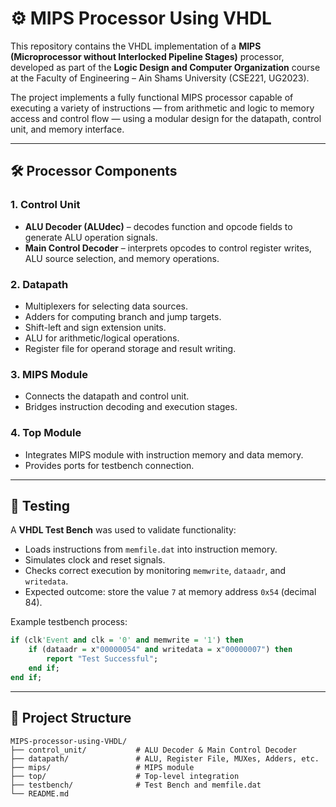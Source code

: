 # ⚙️ MIPS Processor Using VHDL

This repository contains the VHDL implementation of a **MIPS (Microprocessor without Interlocked Pipeline Stages)** processor, developed as part of the **Logic Design and Computer Organization** course at the Faculty of Engineering – Ain Shams University (CSE221, UG2023).

The project implements a fully functional MIPS processor capable of executing a variety of instructions — from arithmetic and logic to memory access and control flow — using a modular design for the datapath, control unit, and memory interface.

---

## 🛠️ Processor Components

### 1. **Control Unit**

* **ALU Decoder (ALUdec)** – decodes function and opcode fields to generate ALU operation signals.
* **Main Control Decoder** – interprets opcodes to control register writes, ALU source selection, and memory operations.

### 2. **Datapath**

* Multiplexers for selecting data sources.
* Adders for computing branch and jump targets.
* Shift-left and sign extension units.
* ALU for arithmetic/logical operations.
* Register file for operand storage and result writing.

### 3. **MIPS Module**

* Connects the datapath and control unit.
* Bridges instruction decoding and execution stages.

### 4. **Top Module**

* Integrates MIPS module with instruction memory and data memory.
* Provides ports for testbench connection.

---

## 🧪 Testing

A **VHDL Test Bench** was used to validate functionality:

* Loads instructions from `memfile.dat` into instruction memory.
* Simulates clock and reset signals.
* Checks correct execution by monitoring `memwrite`, `dataadr`, and `writedata`.
* Expected outcome: store the value `7` at memory address `0x54` (decimal 84).

Example testbench process:

```vhdl
if (clk'Event and clk = '0' and memwrite = '1') then  
    if (dataadr = x"00000054" and writedata = x"00000007") then 
        report "Test Successful"; 
    end if; 
end if; 
```

---

## 📂 Project Structure

```
MIPS-processor-using-VHDL/
├── control_unit/           # ALU Decoder & Main Control Decoder
├── datapath/               # ALU, Register File, MUXes, Adders, etc.
├── mips/                   # MIPS module
├── top/                    # Top-level integration
├── testbench/              # Test Bench and memfile.dat
└── README.md
```
